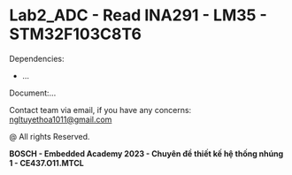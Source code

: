 # Lab2_ADC - Read INA291 - LM35 - STM32F103C8T6

Dependencies:
- ...

Document:...

Contact team via email, if you have any concerns: ngltuyethoa1011@gmail.com

@ All rights Reserved.

<b>BOSCH - Embedded Academy 2023 - Chuyên đề thiết kế hệ thống nhúng 1 - CE437.O11.MTCL</b>

